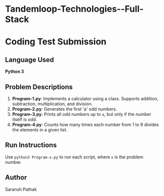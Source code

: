 # Tandemloop-Technologies--Full-Stack

# Coding Test Submission

## Language Used
**Python 3**

## Problem Descriptions

1. **Program-1.py**: Implements a calculator using a class. Supports addition, subtraction, multiplication, and division.
2. **Program-2.py**: Generates the first 'a' odd numbers.
3. **Program-3.py**: Prints all odd numbers up to `a`, but only if the number itself is odd.
4. **Program-4.py**: Counts how many times each number from 1 to 9 divides the elements in a given list.

## Run Instructions
Use `python3 Program-x.py` to run each script, where `x` is the problem number.

## Author
Saransh Pathak
